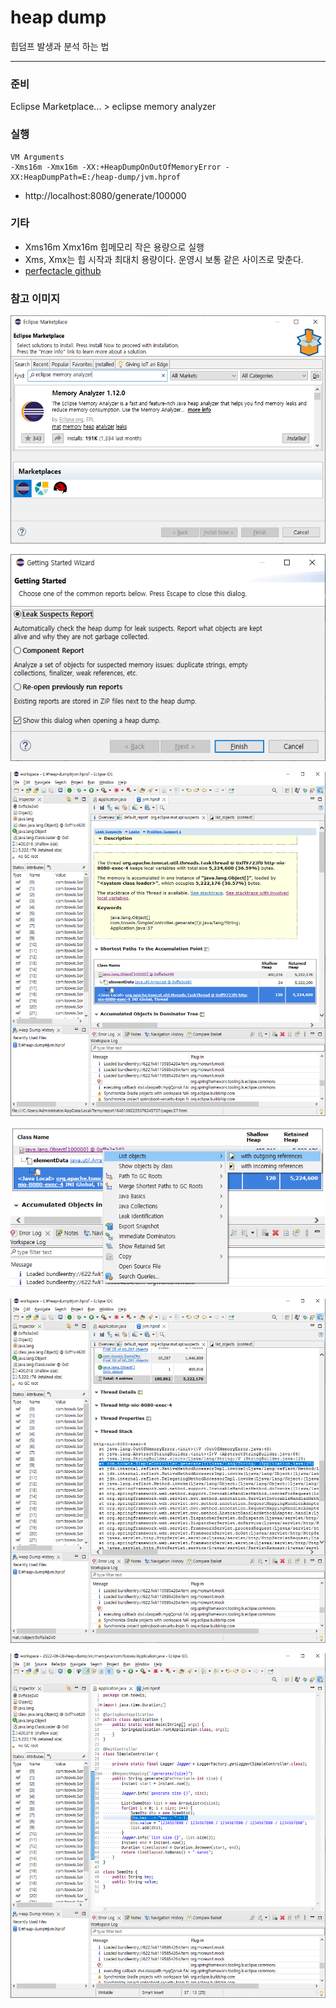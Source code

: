 # heap dump

힙덤프 발생과 분석 하는 법

---

### 준비
Eclipse Marketplace... > eclipse memory analyzer

### 실행
```
VM Arguments
-Xms16m -Xmx16m -XX:+HeapDumpOnOutOfMemoryError -XX:HeapDumpPath=E:/heap-dump/jvm.hprof
```
* http://localhost:8080/generate/100000

### 기타
* Xms16m Xmx16m 힙메모리 작은 용량으로 실행
* Xms, Xmx는 힙 시작과 최대치 용량이다. 운영시 보통 같은 사이즈로 맞춘다.
* [perfectacle github](https://perfectacle.github.io/2019/04/28/heap-memory-analytics-with-eclipse-mat/)

### 참고 이미지
![index](./docs/image1.png)

![index](./docs/image2.png)

![index](./docs/image3.png)

![index](./docs/image4.png)

![index](./docs/image5.png)

![index](./docs/image6.png)